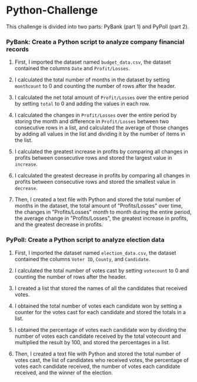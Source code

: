 # Python-Challenge
This challenge is divided into two parts: PyBank (part 1) and PyPoll (part 2). 

### PyBank: Create a Python script to analyze company financial records
1. First, I imported the dataset named `budget_data.csv`, the dataset contained the columns `Date` and `Profit/Losses`.

2. I calculated the total number of months in the dataset by setting `monthcount` to 0 and counting the number of rows after the header.

3. I calculated the net total amount of `Profit/Losses` over the entire period by setting `total` to 0 and adding the values in each row.

4. I calculated the changes in `Profit/Losses` over the entire period by storing the month and difference in `Profit/Losses` between two consecutive rows in a list, and calculated the average of those changes by adding all values in the list and dividing it by the number of items in the list.

5. I calculated the greatest increase in profits by comparing all changes in profits between consecutive rows and stored the largest value in `increase`.

6. I calculated the greatest decrease in profits by comparing all changes in profits between consecutive rows and stored the smallest value in `decrease`.

7. Then, I created a text file with Python and stored the total number of months in the dataset, the total amount of "Profits/Losses" over time, the changes in "Profits/Losses" month to month during the entire period, the average change in "Profits/Losses", the greatest increase in profits, and the greatest decrease in profits.

### PyPoll: Create a Python script to analyze election data

1. First, I imported the dataset named `election_data.csv`, the dataset contained the columns `Voter ID`, `County`, and `Candidate`.

2. I calculated the total number of votes cast by setting `votecount` to 0 and counting the number of rows after the header.

3. I created a list that stored the names of all the candidates that received votes.

4. I obtained the total number of votes each candidate won by setting a counter for the votes cast for each candidate and stored the totals in a list.

5. I obtained the percentage of votes each candidate won by dividing the number of votes each candidate received by the total votecount and multiplied the result by 100, and stored the percentages in a list.

6. Then, I created a text file with Python and stored the total number of votes cast, the list of candidates who received votes, the percentage of votes each candidate received, the number of votes each candidate received, and the winner of the election.
